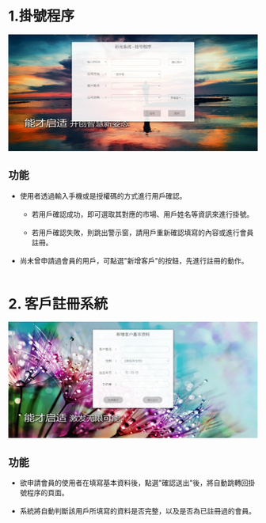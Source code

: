 # 1.掛號程序
![demo1](assets/img/demo_index.png)
## 功能
* 使用者透過輸入手機或是授權碼的方式進行用戶確認。<br><br>
  * 若用戶確認成功，即可選取其對應的市場、用戶姓名等資訊來進行掛號。<br><br>
  * 若用戶確認失敗，則跳出警示窗，請用戶重新確認填寫的內容或進行會員註冊。<br><br>
* 尚未曾申請過會員的用戶，可點選"新增客戶"的按鈕，先進行註冊的動作。<br><br>


# 2. 客戶註冊系統
![demo2](assets/img/demo_signup.png)

## 功能
* 欲申請會員的使用者在填寫基本資料後，點選"確認送出"後，將自動跳轉回掛號程序的頁面。<br><br>
* 系統將自動判斷該用戶所填寫的資料是否完整，以及是否為已註冊過的會員。<br>

